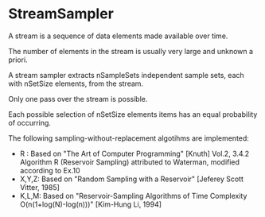 # StreamSampler
A stream is a sequence of data elements made available over time.

The number of elements in the stream is usually very large and unknown a priori. 

A stream sampler extracts nSampleSets independent sample sets, each with nSetSize elements, from the stream.

Only one pass over the stream is possible.

Each possible selection of nSetSize elements items has an equal probability of occurring.

The following sampling-without-replacement algotihms are implemented:

 - R    : Based on "The Art of Computer Programming" [Knuth] Vol.2, 3.4.2 Algorithm R (Reservoir Sampling) attributed to Waterman, modified according to Ex.10
 - X,Y,Z: Based on "Random Sampling with a Reservoir" [Jeferey Scott Vitter, 1985]
 - K,L,M: Based on "Reservoir-Sampling Algorithms of Time Complexity O(n(1+log(N)-log(n)))" [Kim-Hung Li, 1994]
